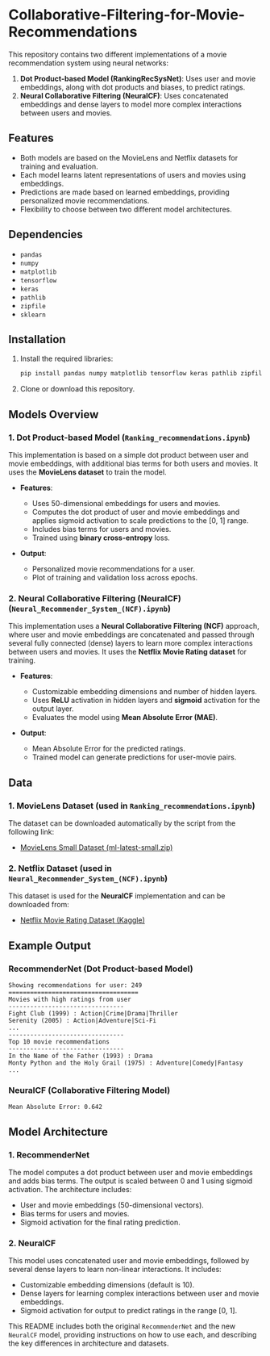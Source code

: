 # Collaborative-Filtering-for-Movie-Recommendations

This repository contains two different implementations of a movie recommendation system using neural networks:

1. **Dot Product-based Model (RankingRecSysNet)**: Uses user and movie embeddings, along with dot products and biases, to predict ratings.
2. **Neural Collaborative Filtering (NeuralCF)**: Uses concatenated embeddings and dense layers to model more complex interactions between users and movies.

## Features
- Both models are based on the MovieLens and Netflix datasets for training and evaluation.
- Each model learns latent representations of users and movies using embeddings.
- Predictions are made based on learned embeddings, providing personalized movie recommendations.
- Flexibility to choose between two different model architectures.

## Dependencies
- `pandas`
- `numpy`
- `matplotlib`
- `tensorflow`
- `keras`
- `pathlib`
- `zipfile`
- `sklearn`

## Installation
1. Install the required libraries:
    ```bash
    pip install pandas numpy matplotlib tensorflow keras pathlib zipfile scikit-learn
    ```
2. Clone or download this repository.

## Models Overview

### 1. Dot Product-based Model (`Ranking_recommendations.ipynb`)
This implementation is based on a simple dot product between user and movie embeddings, with additional bias terms for both users and movies. It uses the **MovieLens dataset** to train the model.

- **Features**:
  - Uses 50-dimensional embeddings for users and movies.
  - Computes the dot product of user and movie embeddings and applies sigmoid activation to scale predictions to the [0, 1] range.
  - Includes bias terms for users and movies.
  - Trained using **binary cross-entropy** loss.

- **Output**: 
    - Personalized movie recommendations for a user.
    - Plot of training and validation loss across epochs.

### 2. Neural Collaborative Filtering (NeuralCF) (`Neural_Recommender_System_(NCF).ipynb`)
This implementation uses a **Neural Collaborative Filtering (NCF)** approach, where user and movie embeddings are concatenated and passed through several fully connected (dense) layers to learn more complex interactions between users and movies. It uses the **Netflix Movie Rating dataset** for training.

- **Features**:
  - Customizable embedding dimensions and number of hidden layers.
  - Uses **ReLU** activation in hidden layers and **sigmoid** activation for the output layer.
  - Evaluates the model using **Mean Absolute Error (MAE)**.

- **Output**: 
    - Mean Absolute Error for the predicted ratings.
    - Trained model can generate predictions for user-movie pairs.

## Data

### 1. MovieLens Dataset (used in `Ranking_recommendations.ipynb`)
The dataset can be downloaded automatically by the script from the following link:
- [MovieLens Small Dataset (ml-latest-small.zip)](http://files.grouplens.org/datasets/movielens/ml-latest-small.zip)

### 2. Netflix Dataset (used in `Neural_Recommender_System_(NCF).ipynb`)
This dataset is used for the **NeuralCF** implementation and can be downloaded from:
- [Netflix Movie Rating Dataset (Kaggle)](https://www.kaggle.com/datasets/rishitjavia/netflix-movie-rating-dataset?select=Netflix_Dataset_Rating.csv)

## Example Output

### RecommenderNet (Dot Product-based Model)
```
Showing recommendations for user: 249
====================================
Movies with high ratings from user
--------------------------------
Fight Club (1999) : Action|Crime|Drama|Thriller
Serenity (2005) : Action|Adventure|Sci-Fi
...
--------------------------------
Top 10 movie recommendations
--------------------------------
In the Name of the Father (1993) : Drama
Monty Python and the Holy Grail (1975) : Adventure|Comedy|Fantasy
...
```

### NeuralCF (Collaborative Filtering Model)
```
Mean Absolute Error: 0.642
```

## Model Architecture

### 1. RecommenderNet
The model computes a dot product between user and movie embeddings and adds bias terms. The output is scaled between 0 and 1 using sigmoid activation. The architecture includes:
- User and movie embeddings (50-dimensional vectors).
- Bias terms for users and movies.
- Sigmoid activation for the final rating prediction.

### 2. NeuralCF
This model uses concatenated user and movie embeddings, followed by several dense layers to learn non-linear interactions. It includes:
- Customizable embedding dimensions (default is 10).
- Dense layers for learning complex interactions between user and movie embeddings.
- Sigmoid activation for output to predict ratings in the range [0, 1].

This README includes both the original `RecommenderNet` and the new `NeuralCF` model, providing instructions on how to use each, and describing the key differences in architecture and datasets.
